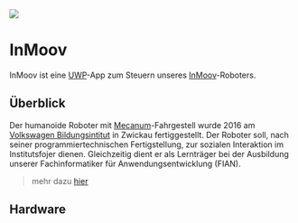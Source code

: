 <img src="http://h2590701.stratoserver.net/wp-content/uploads/2017/09/inmoov-github-header.png">

# InMoov

InMoov ist eine [UWP](https://de.wikipedia.org/wiki/Universal_Windows_Platform)-App zum Steuern unseres [InMoov](http://www.inmoov.fr)-Roboters.

## Überblick

Der humanoide Roboter mit [Mecanum](https://de.wikipedia.org/wiki/Mecanum-Rad)-Fahrgestell wurde 2016 am [Volkswagen Bildungsintitut](http://vw-bi.de) in Zwickau fertiggestellt. Der Roboter soll, nach seiner programmiertechnischen Fertigstellung, zur sozialen Interaktion im Institutsfojer dienen. Gleichzeitig dient er als Lernträger bei der Ausbildung unserer Fachinformatiker für Anwendungsentwicklung (FIAN).

> mehr dazu [hier](http://h2590701.stratoserver.net/?p=8)

## Hardware
